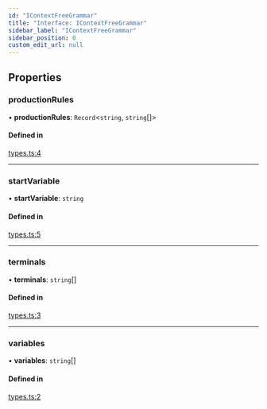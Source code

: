 ```yaml
---
id: "IContextFreeGrammar"
title: "Interface: IContextFreeGrammar"
sidebar_label: "IContextFreeGrammar"
sidebar_position: 0
custom_edit_url: null
---
```


## Properties

### productionRules

• **productionRules**: `Record`<`string`, `string`[]\>

#### Defined in

[types.ts:4](https://github.com/Devorein/fauton/blob/33b8a4e/packages/cfg/libs/types.ts#L4)

___

### startVariable

• **startVariable**: `string`

#### Defined in

[types.ts:5](https://github.com/Devorein/fauton/blob/33b8a4e/packages/cfg/libs/types.ts#L5)

___

### terminals

• **terminals**: `string`[]

#### Defined in

[types.ts:3](https://github.com/Devorein/fauton/blob/33b8a4e/packages/cfg/libs/types.ts#L3)

___

### variables

• **variables**: `string`[]

#### Defined in

[types.ts:2](https://github.com/Devorein/fauton/blob/33b8a4e/packages/cfg/libs/types.ts#L2)
